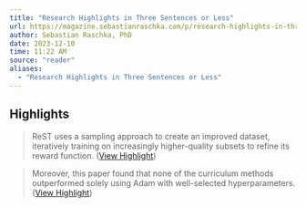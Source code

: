 ```yaml
---
title: "Research Highlights in Three Sentences or Less"
url: https://magazine.sebastianraschka.com/p/research-highlights-in-three-sentences-3d5
author: Sebastian Raschka, PhD
date: 2023-12-10
time: 11:22 AM
source: "reader"
aliases:
  - "Research Highlights in Three Sentences or Less"
---
```

## Highlights
> ReST uses a sampling approach to create an improved dataset, iteratively training on increasingly higher-quality subsets to refine its reward function. ([View Highlight](https://read.readwise.io/read/01hb319p7n8wcjy3ma5vjdb2t4))

> Moreover, this paper found that none of the curriculum methods outperformed solely using Adam with well-selected hyperparameters. ([View Highlight](https://read.readwise.io/read/01hb31ma0djqjkeq49jwhnx72j))

